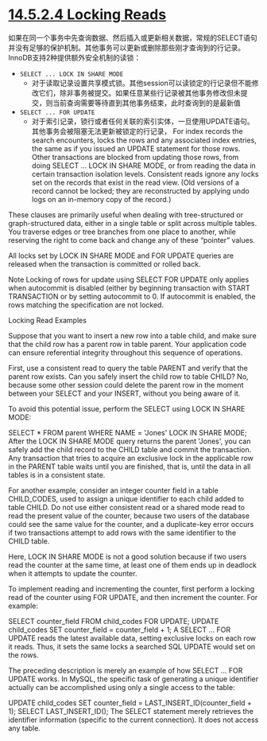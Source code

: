 # [14.5.2.4 Locking Reads](https://dev.mysql.com/doc/refman/5.7/en/innodb-locking-reads.html)

如果在同一个事务中先查询数据、然后插入或更新相关数据，常规的SELECT语句并没有足够的保护机制。其他事务可以更新或删除那些刚才查询到的行记录。InnoDB支持2种提供额外安全机制的读锁：

- `SELECT ... LOCK IN SHARE MODE`
    * 对于读取记录设置共享模式锁。其他session可以读锁定的行记录但不能修改它们，除非事务被提交。如果任意某些行记录被其他事务修改但未提交，则当前查询需要等待直到其他事务结束，此时查询到的是最新值
- `SELECT ... FOR UPDATE`
    * 对于索引记录，锁行或者任何关联的索引实体，一旦使用UPDATE语句。其他事务会被阻塞无法更新被锁定的行记录，
    For index records the search encounters, locks the rows and any associated index entries, the same as if you issued an UPDATE statement for those rows. Other transactions are blocked from updating those rows, from doing SELECT ... LOCK IN SHARE MODE, or from reading the data in certain transaction isolation levels. Consistent reads ignore any locks set on the records that exist in the read view. (Old versions of a record cannot be locked; they are reconstructed by applying undo logs on an in-memory copy of the record.)

These clauses are primarily useful when dealing with tree-structured or graph-structured data, either in a single table or split across multiple tables. You traverse edges or tree branches from one place to another, while reserving the right to come back and change any of these “pointer” values.

All locks set by LOCK IN SHARE MODE and FOR UPDATE queries are released when the transaction is committed or rolled back.

Note
Locking of rows for update using SELECT FOR UPDATE only applies when autocommit is disabled (either by beginning transaction with START TRANSACTION or by setting autocommit to 0. If autocommit is enabled, the rows matching the specification are not locked.

Locking Read Examples

Suppose that you want to insert a new row into a table child, and make sure that the child row has a parent row in table parent. Your application code can ensure referential integrity throughout this sequence of operations.

First, use a consistent read to query the table PARENT and verify that the parent row exists. Can you safely insert the child row to table CHILD? No, because some other session could delete the parent row in the moment between your SELECT and your INSERT, without you being aware of it.

To avoid this potential issue, perform the SELECT using LOCK IN SHARE MODE:

SELECT * FROM parent WHERE NAME = 'Jones' LOCK IN SHARE MODE;
After the LOCK IN SHARE MODE query returns the parent 'Jones', you can safely add the child record to the CHILD table and commit the transaction. Any transaction that tries to acquire an exclusive lock in the applicable row in the PARENT table waits until you are finished, that is, until the data in all tables is in a consistent state.

For another example, consider an integer counter field in a table CHILD_CODES, used to assign a unique identifier to each child added to table CHILD. Do not use either consistent read or a shared mode read to read the present value of the counter, because two users of the database could see the same value for the counter, and a duplicate-key error occurs if two transactions attempt to add rows with the same identifier to the CHILD table.

Here, LOCK IN SHARE MODE is not a good solution because if two users read the counter at the same time, at least one of them ends up in deadlock when it attempts to update the counter.

To implement reading and incrementing the counter, first perform a locking read of the counter using FOR UPDATE, and then increment the counter. For example:

SELECT counter_field FROM child_codes FOR UPDATE;
UPDATE child_codes SET counter_field = counter_field + 1;
A SELECT ... FOR UPDATE reads the latest available data, setting exclusive locks on each row it reads. Thus, it sets the same locks a searched SQL UPDATE would set on the rows.

The preceding description is merely an example of how SELECT ... FOR UPDATE works. In MySQL, the specific task of generating a unique identifier actually can be accomplished using only a single access to the table:

UPDATE child_codes SET counter_field = LAST_INSERT_ID(counter_field + 1);
SELECT LAST_INSERT_ID();
The SELECT statement merely retrieves the identifier information (specific to the current connection). It does not access any table.